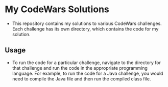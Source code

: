 # My CodeWars Solutions

- This repository contains my solutions to various CodeWars challenges. Each challenge has its own directory, which contains the code for my solution.

## Usage

- To run the code for a particular challenge, navigate to the directory for that challenge and run the code in the appropriate programming language. For example, to run the code for a Java challenge, you would need to compile the Java file and then run the compiled class file.
